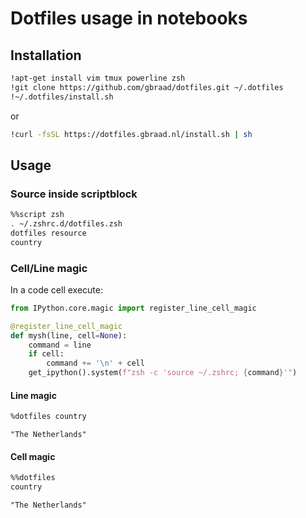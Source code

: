 Dotfiles usage in notebooks
===========================

## Installation

```bash
!apt-get install vim tmux powerline zsh
!git clone https://github.com/gbraad/dotfiles.git ~/.dotfiles
!~/.dotfiles/install.sh
```

or

```bash
!curl -fsSL https://dotfiles.gbraad.nl/install.sh | sh
```


## Usage

### Source inside scriptblock
```zsh
%%script zsh
. ~/.zshrc.d/dotfiles.zsh
dotfiles resource
country
```


### Cell/Line magic

In a code cell execute:
```python
from IPython.core.magic import register_line_cell_magic

@register_line_cell_magic
def mysh(line, cell=None):
    command = line
    if cell:
        command += '\n' + cell
    get_ipython().system(f"zsh -c 'source ~/.zshrc; {command}'")
```

#### Line magic
```zsh
%dotfiles country
```

    "The Netherlands"

#### Cell magic

```zsh
%%dotfiles
country
```

    "The Netherlands"
